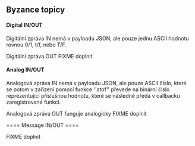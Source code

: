 ## Byzance topicy 

#### Digital IN/OUT 

Digitální zpráva IN nemá v payloadu JSON, ale pouze jednu ASCII hodnotu rovnou 0/1, t/f, nebo T/F.

Digitální zpráva OUT FIXME doplnit

#### Analog IN/OUT 

Analogová zpráva IN nemá v payloadu JSON, ale pouze ASCII číslo, které se potom v zařízení pomocí funkce ''atof'' převede na binární číslo reprezentující příslušnou hodnotu, které se následně předá v callbacku zaregistrované funkci.

Analogová zpráva OUT funguje analogicky FIXME doplnit

==== Message IN/OUT ====

FIXME doplnit